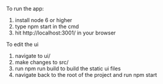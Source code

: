 To run the app:

1) install node 6 or higher
2) type npm start in the cmd
3) hit http://localhost:3001/ in your browser


To edit the ui

1) navigate to ui/
2) make changes to src/
3) run npm run build to build the static ui files
4) navigate back to the root of the project and run npm start